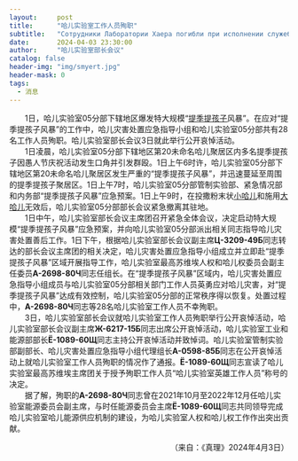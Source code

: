 ```yaml
---
layout:     post
title:      "哈儿实验室工作人员殉职"
subtitle:   "Сотрудники Лаборатории Хаера погибли при исполнении служебных обязанностей"
date:       2024-04-03 23:30:00
author:     "哈儿实验室部长会议"
catalog: false
header-img: "img/smyert.jpg"
header-mask: 0
tags:
  - 消息
---
```


&emsp;&emsp;1日，哈儿实验室05分部下辖地区爆发特大规模“[提季提孩子](../../../../bdohlh/index.html?haer=1)风暴”。在应对“提季提孩子风暴”的工作中，哈儿灾害处置应急指导小组和哈儿实验室05分部共有28名工作人员殉职。哈儿实验室部长会议3日就此举行公开哀悼活动。  
&emsp;&emsp;1日凌晨，哈儿实验室05分部下辖地区第20未命名哈儿聚居区内多名提季提孩子因愚人节庆祝活动发生口角并引发群殴。1日上午6时许，哈儿实验室05分部下辖地区第20未命名哈儿聚居区发生严重的“提季提孩子风暴”，并迅速蔓延至周围的提季提孩子聚居区。1日上午7时，哈儿实验室05分部管制实验部、紧急情况部和内务部“提季提孩子风暴”应急预案。1日上午9时，在投撒粉末状[小哈儿](../../../../bdohlh/index.html?haer=7)和施用[大哈儿](../../../../bdohlh/index.html?haer=55)无效后，哈儿实验室05分部部长会议紧急撤离其驻地。  
&emsp;&emsp;1日中午，哈儿实验室部长会议主席团召开紧急全体会议，决定启动特大规模“提季提孩子风暴”应急预案，并向哈儿实验室05分部派出相关同志指导哈儿灾害处置善后工作。1日下午，根据哈儿实验室部长会议副主席**Ц-3209-49Б**同志转达的部长会议主席团的相关决定，哈儿灾害处置应急指导小组成立并立即赴“提季提孩子风暴”区域开展指导工作，哈儿实验室最高苏维埃人权和哈儿权委员会副主任委员**А-2698-80Ч**同志任组长。在“提季提孩子风暴”区域内，哈儿灾害处置应急指导小组成员与哈儿实验室05分部相关部门工作人员英勇应对哈儿灾害，对“提季提孩子风暴”达成有效控制，哈儿实验室05分部的正常秩序得以恢复。处置过程中，**А-2698-80Ч**同志等28名哈儿实验室工作人员不幸殉职。  
&emsp;&emsp;3日，哈儿实验室部长会议就哈儿实验室工作人员殉职举行公开哀悼活动，哈儿实验室部长会议副主席**Ж-6217-15Б**同志出席公开哀悼活动，哈儿实验室工业和能源部部长**Ё-1089-60Щ**同志主持公开哀悼活动并致悼词。哈儿实验室管制实验部副部长、哈儿灾害处置应急指导小组代理组长**А-0598-85Б**同志在公开哀悼活动上就哈儿实验室工作人员殉职的情况作了通报。**Ё-1089-60Щ**同志宣读了哈儿实验室最高苏维埃主席团关于授予殉职工作人员“哈儿实验室英雄工作人员”称号的决定。  
&emsp;&emsp;据了解，殉职的**А-2698-80Ч**同志曾在2021年10月至2022年12月任哈儿实验室能源委员会副主席，与时任能源委员会主席**Ё-1089-60Щ**同志共同领导完成哈儿实验室哈儿能源供应机制的建设，为哈儿实验室人权和哈儿权工作作出突出贡献。
<div style="text-align: right">（来自：《真理》2024年4月3日）</div>